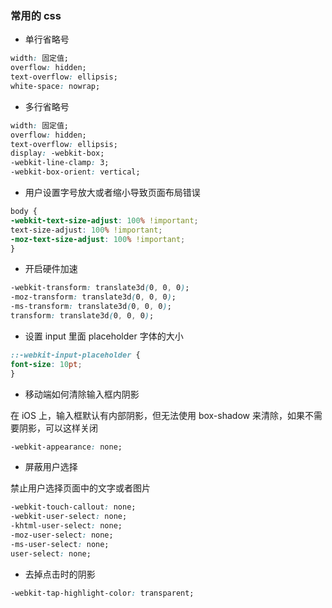### 常用的 css

- 单行省略号

```css
width: 固定值;
overflow: hidden;
text-overflow: ellipsis;
white-space: nowrap;
```

- 多行省略号

```css
width: 固定值;
overflow: hidden;
text-overflow: ellipsis;
display: -webkit-box;
-webkit-line-clamp: 3;
-webkit-box-orient: vertical;
```

- 用户设置字号放大或者缩小导致页面布局错误

```css
body {
-webkit-text-size-adjust: 100% !important;
text-size-adjust: 100% !important;
-moz-text-size-adjust: 100% !important;
}
```

- 开启硬件加速

```css
-webkit-transform: translate3d(0, 0, 0);
-moz-transform: translate3d(0, 0, 0);
-ms-transform: translate3d(0, 0, 0);
transform: translate3d(0, 0, 0);
```

- 设置 input 里面 placeholder 字体的大小

```css
::-webkit-input-placeholder {
font-size: 10pt;
}
```

- 移动端如何清除输入框内阴影

在 iOS 上，输入框默认有内部阴影，但无法使用 box-shadow 来清除，如果不需要阴影，可以这样关闭

```css
-webkit-appearance: none;
```

- 屏蔽用户选择

禁止用户选择页面中的文字或者图片

```css
-webkit-touch-callout: none;
-webkit-user-select: none;
-khtml-user-select: none;
-moz-user-select: none;
-ms-user-select: none;
user-select: none;
```

- 去掉点击时的阴影

```css
-webkit-tap-highlight-color: transparent;
```
